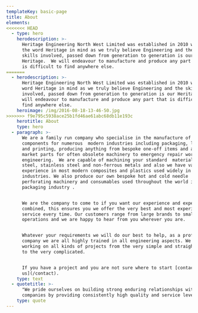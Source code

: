 ```yaml
---
templateKey: basic-page
title: About
elements:
<<<<<<< HEAD
  - type: hero
    herodescription: >-
      Heritage Engineering North West Limited was established in 2010 with
      the word Heritage in mind as we truly believe Engineering and the
      skills involved, passed down from generation to generation is our
      Heritage.  We will endeavour to manufacture and produce any part that
      is difficult to find anywhere else.
=======
  - herodescription: >-
      Heritage Engineering North West Limited was established in 2010 with the
      word Heritage in mind as we truly believe Engineering and the skills
      involved, passed down from generation to generation is our Heritage.  We
      will endeavour to manufacture and produce any part that is difficult to
      find anywhere else.
    heroimage: /img/2016-08-18-13-46-50.jpg
>>>>>>> f9e795c5938ace25b1fd46ae61abc68db11e193c
    herotitle: About
    type: hero
  - paragraph: >-
      We are a family run company who specialise in the manufacture of machined
      components for numerous  modern industries including packaging, lifting
      and printing, producing anything from bespoke one-off items and after
      market parts for often obsolete machinery to emergency repair work/reverse
      engineering.  We are capable of machining your standard  materials ie.
      steel, stainless steel and non-ferrous metals and also we have vast
      experience in most modern composites and plastics used widely in todays
      industries. We also produce our own bespoke hot and cold needle
      perforating machinery and consumables used throughout the world in the
      packaging industry .


      We are the company to come to if you want our experience and expertise
      combined, this ensures you we offer the very best and most experienced
      service every time. Our customers range from large brands to smaller
      operations and we are happy to hear from you wherever you are.


      Whatever your requirements we will do our best to help, as a professional
      company we are all highly trained in all engineering aspects. We love
      working on all kinds of projects from the very simple and straightforward
      to the very complicated.


      If you have a project and you are not sure where to start [contact
      us](/contact).
    type: text
  - quotetitle: >-
      "We pride ourselves on building strong enduring relationships with quality
      companies by providing consistently high quality and service levels."
    type: quote
---
```


